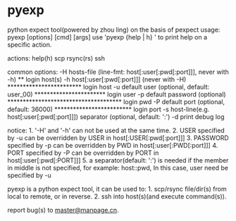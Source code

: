 pyexp
=====

python expect tool(powered by zhou ling) on the basis of pexpect
usage: pyexp <action> [options] [cmd] [args]
use 'pyexp {help | h} <action>' to print help on a specific action.

actions:
    help(h)
    scp
    rsync(rs)
    ssh

common options:
    -H hosts-file (line-fmt: host[:user[:pwd[:port]]], never with -h) ** login host(s)
    -h host[:user[:pwd[:port]]] (never with -H) ************************ login host
    -u default user (optional, default: user_00) *********************** login user
    -p default password (optional) ************************************* login pwd
    -P default port (optional, default: 36000) ************************* login port
    -s host-line(e.g. host[:user[:pwd[:port]]]) separator (optional, default: ':')
    -d print debug log
 
notice:
    1. '-H' and '-h' can not be used at the same time.
    2. USER specified by -u can be overridden by USER in host[:USER[:pwd[:port]]]
    3. PASSWORD specified by -p can be overridden by PWD in host[:user[:PWD[:port]]]
    4. PORT specified by -P can be overridden by PORT in host[:user[:pwd[:PORT]]]
    5. a separator(default: ':') is needed if the member in middle is not specified,
       for example: host::pwd, In this case, user need be specified by -u

pyexp is a python expect tool, it can be used to:
    1. scp/rsync file/dir(s) from local to remote, or in reverse.
    2. ssh into host(s)(and execute command(s)).

report bug(s) to <master@manpage.cn>.
